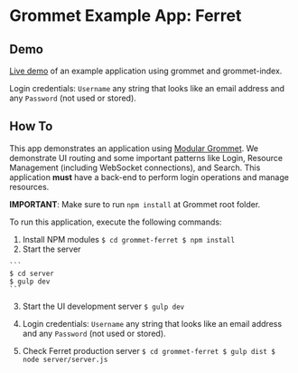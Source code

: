 # Grommet Example App: Ferret

## Demo
[Live demo](http://ferret.grommet.io/) of an example application using grommet and grommet-index.

Login credentials: `Username` any string that looks like an email address and any `Password` (not used or stored).

## How To
This app demonstrates an application using [Modular Grommet](http://grommet.io/docs/develop/get-started).
We demonstrate UI routing and some important patterns like Login, Resource Management (including WebSocket connections), and Search. This application **must** have a back-end to perform login operations and manage resources.

**IMPORTANT**: Make sure to run `npm install` at Grommet root folder.

To run this application, execute the following commands:

  1. Install NPM modules
    ```
    $ cd grommet-ferret
    $ npm install
    ```
  2. Start the server

    ```
    $ cd server
    $ gulp dev
    ```

  3. Start the UI development server
    ```
    $ gulp dev
    ```

  4. Login credentials: `Username` any string that looks like an email address and any `Password` (not used or stored).

  5. Check Ferret production server
    ```
    $ cd grommet-ferret
    $ gulp dist
    $ node server/server.js
    ```
